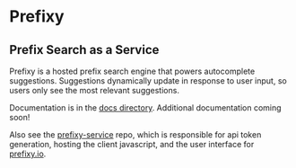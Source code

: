 # Prefixy
## Prefix Search as a Service

Prefixy is a hosted prefix search engine that powers autocomplete suggestions. Suggestions dynamically update in response to user input, so users only see the most relevant suggestions.

Documentation is in the [docs directory](https://github.com/jayshenk/prefixy/tree/master/docs). Additional documentation coming soon!

Also see the [prefixy-service](https://github.com/jayshenk/prefixy-servicel) repo, which is responsible for api token generation, hosting the client javascript, and the user interface for [prefixy.io](http://www.prefixy.io/).
